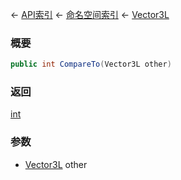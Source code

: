 ← [API索引](Api-Index) ← [命名空间索引](Namespace-Index) ← [Vector3L](VRageMath.Vector3L)

### 概要

```csharp
public int CompareTo(Vector3L other)
```

### 返回

[int](https://docs.microsoft.com/en-us/dotnet/api/System.Int32?view=netframework-4.6)

### 参数

* [Vector3L](VRageMath.Vector3L) other
